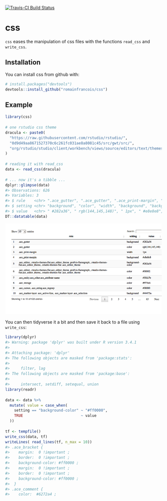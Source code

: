 
[![Travis-CI Build Status](https://travis-ci.org/romainfrancois/css.svg?branch=master)](https://travis-ci.org/romainfrancois/css)

<!-- README.md is generated from README.Rmd. Please edit that file -->
css
===

`css` eases the manipulation of css files with the functions `read_css` and `write_css`.

Installation
------------

You can install css from github with:

``` r
# install.packages("devtools")
devtools::install_github("romainfrancois/css")
```

Example
-------

``` r
library(css)

# one rstudio css theme
dracula <- paste0(
  "https://raw.githubusercontent.com/rstudio/rstudio/", 
  "0d9d49aa8671527370c6c261fc031ae8a8081c45/src/gwt/src/",   
  "org/rstudio/studio/client/workbench/views/source/editors/text/themes/dracula.css"
)

# reading it with read_css
data <- read_css(dracula)

# ... now it's a tibble ... 
dplyr::glimpse(data)
#> Observations: 626
#> Variables: 3
#> $ rule    <chr> ".ace_gutter", ".ace_gutter", ".ace_print-margin", ".a...
#> $ setting <chr> "background", "color", "width", "background", "backgro...
#> $ value   <chr> " #282a36", " rgb(144,145,148)", " 1px", " #e8e8e8", "...
DT::datatable(data)
```

![](README-example-1.png)

You can then tidyverse it a bit and then save it back to a file using `write_css`:

``` r
library(dplyr)
#> Warning: package 'dplyr' was built under R version 3.4.1
#> 
#> Attaching package: 'dplyr'
#> The following objects are masked from 'package:stats':
#> 
#>     filter, lag
#> The following objects are masked from 'package:base':
#> 
#>     intersect, setdiff, setequal, union
library(readr)

data <- data %>% 
  mutate( value = case_when(
    setting == "background-color" ~ "#ff0000", 
    TRUE                          ~ value
  ))

tf <- tempfile()
write_css(data, tf)
writeLines( read_lines(tf, n_max = 10))
#> .ace_bracket { 
#>    margin:  0 !important ; 
#>    border:  0 !important ; 
#>    background-color: #ff0000 ; 
#>    margin:  0 !important ; 
#>    border:  0 !important ; 
#>    background-color: #ff0000 ;  
#>  }
#> .ace_comment { 
#>    color:  #6272a4 ;
```
